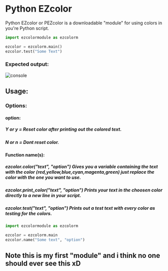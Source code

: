 # Python EZcolor
Python EZcolor or PEZcolor is a downloadable "module" for using colors in you're Python script.

```python
import ezcolormodule as ezcolorm

ezcolor = ezcolorm.main()
ezcolor.test("Some Text")

```
### Expected output:
<img src="https://i.ibb.co/NZp7sjr/console.png" alt="console" border="0">

## Usage:

### Options:
#### option:
##### Y or y = Reset color after printing out the colored text.
##### N or n = Dont reset color.
#### Function name(s):
##### ezcolor.color("text", "option")       Gives you a variable containing the text with the color (red,yellow,blue,cyan,magenta,green) just replace the color with the one you want to use.
##### ezcolor.print_color("text", "option") Prints your text in the choosen color directly to a new line in your script.
##### ezcolor.test("text", "option")        Prints out a test text with every color as testing for the colors.
```python
import ezcolormodule as ezcolorm

ezcolor = ezcolorm.main
ezcolor.name("Some text", "option")

```

## Note this is my first "module" and i think no one should ever see this xD

